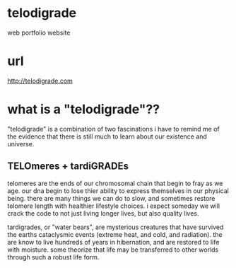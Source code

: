 # telodigrade
web portfolio website

# url
http://telodigrade.com

# what is a "telodigrade"??

"telodigrade" is a combination of two fascinations i have to remind me of the evidence that there is still much to learn about our existence and universe.

## TELOmeres + tardiGRADEs

telomeres are the ends of our chromosomal chain that begin to fray as we age.  our dna begin to lose thier ability to express themselves in our physical being.  there are many things we can do to slow, and sometimes restore telomere length with healthier lifestyle choices.  i expect someday we will crack the code to not just living longer lives, but also quality lives.

tardigrades, or "water bears", are mysterious creatures that have survived the earths cataclysmic events (extreme heat, and cold, and radiation).  the are know to live hundreds of years in hibernation, and are restored to life with moisture.  some theorize that life may be transferred to other worlds through such a robust life form.

